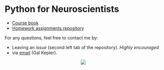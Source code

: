 # Python for Neuroscientists

- [Course book](https://sagol-python-for-neuroscientists.github.io/textbook-public/intro.html)
- [Homework assignments repository](https://github.com/sagol-python-for-neuroscientists/course_site_2025.git)

For any questions, feel free to contact me by:

- Leaving an _issue_ (second left tab of the repository). _Highly encouraged_
- via [email](mailto:galkepler@gmail.com) (Gal Kepler).

<p align="center">
  <img src="https://external-preview.redd.it/LhqnOrIijEcnC9LUUOyiUVsue1oso7Ru7vH6tt5FECg.jpg?auto=webp&s=dfdd5d8a87e45ede7f70b53f127b90744dfabdef">
</p>

